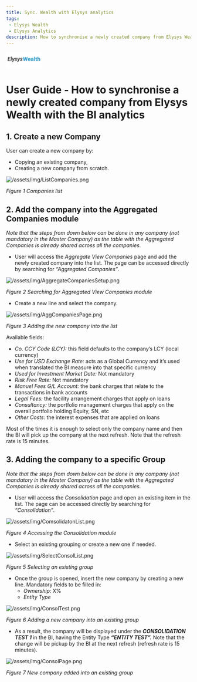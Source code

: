 ```yaml
---
title: Sync. Wealth with Elysys analytics
tags: 
 - Elysys Wealth
 - Elysys Analytics
description: How to synchronise a newly created company from Elysys Wealth with the Elysys analytics
---
```

![/assets/img/ElysysLoansLogo.png](../../assets/img/ElysysWealthLogo.png)
# **User Guide  - How to synchronise a newly created company from Elysys Wealth with the BI analytics**

## 1. Create a new Company
User can create a new company by:

- Copying an existing company,
- Creating a new company from scratch.

![/assets/img/ListCompanies.png](../../assets/img/ListCompanies.png)

*Figure 1 Companies list*
## 2. Add the company into the Aggregated Companies module
*Note that the steps from down below can be done in any company (not mandatory in the Master Company) as the table with the Aggregated Companies is already shared across all the companies.*

- User will access the *Aggregate View Companies* page and add the newly created company into the list. The page can be accessed directly by searching for *“Aggregated Companies”*.

![/assets/img/AggregateCompaniesSetup.png](../../assets/img/AggregateCompaniesSetup.png)

*Figure 2 Searching for Aggregated View Companies module*

- Create a new line and select the company.

![/assets/img/AggCompaniesPage.png](../../assets/img/AggCompaniesPage.png)

*Figure 3 Adding the new company into the list*

Available fields:

- *Co. CCY Code (LCY):* this field defaults to the company’s LCY (local currency)
- *Use for USD Exchange Rate:* acts as a Global Currency and it’s used when translated the BI measure into that specific currency
- *Used for Investment Market Date:* Not mandatory
- *Risk Free Rate:* Not mandatory
- *Manuel Fees G/L Account:* the bank charges that relate to the transactions in bank accounts
- *Legal Fees:* the facility arrangement charges that apply on loans
- *Consultancy:* the portfolio management charges that apply on the overall portfolio holding Equity, SN, etc
- *Other Costs:* the interest expenses that are applied on loans

Most of the times it is enough to select only the company name and then the BI will pick up the company at the next refresh. Note that the refresh rate is 15 minutes.
## 3. Adding the company to a specific Group
*Note that the steps from down below can be done in any company (not mandatory in the Master Company) as the table with the Aggregated Companies is already shared across all the companies.*

- User will access the *Consolidation* page and open an existing item in the list. The page can be accessed directly by searching for *“Consolidation”*.

![/assets/img/ComsolidatonList.png](../../assets/img/ComsolidatonList.png)

*Figure 4 Accessing the Consolidation module*

- Select an existing grouping or create a new one if needed.

![/assets/img/SelectConsolList.png](../../assets/img/SelectConsolList.png)

*Figure 5 Selecting an existing group*

- Once the group is opened, insert the new company by creating a new line. Mandatory fields to be filled in:
  - *Ownership:* X%
  - *Entity Type*

![/assets/img/ConsolTest.png](../../assets/img/ConsolTest.png)

*Figure 6 Adding a new company into an existing group*

- As a result, the company will be displayed under the ***CONSOLIDATION TEST 1*** in the BI, having the Entity Type ***“ENTITY TEST”.*** Note that the change will be pickup by the BI at the next refresh (refresh rate is 15 minutes).

![/assets/img/ConsolPage.png](../../assets/img/ConsolPage.png)

*Figure 7 New company added into an existing group*

